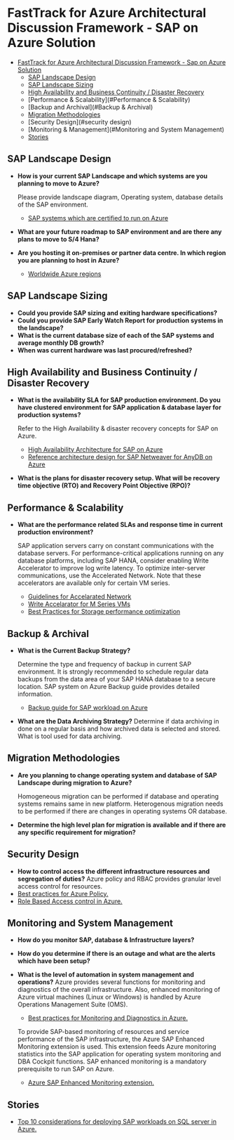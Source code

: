 # FastTrack for Azure Architectural Discussion Framework - SAP on Azure Solution

- [FastTrack for Azure Architectural Discussion Framework - Sap on Azure Solution](#fasttrack-for-azure-architectural-discussion-framework---sap-on-azure-solution)
  - [SAP Landscape Design](#data-volumes--ingestion)
  - [SAP Landscape Sizing](#data-architecture)
  - [High Availability and Business Continuity / Disaster Recovery](#data-cleanliness)
  - [Performance & Scalability](#Performance & Scalability)
  - [Backup and Archival](#Backup & Archival)
  - [Migration Methodologies](#security)
  - [Security Design](#security design)
  - [Monitoring & Management](#Monitoring and System Management)
  - [Stories](#Stories)

## SAP Landscape Design

- **How is your current SAP Landscape and which systems are you planning to move to Azure?**

    Please provide landscape diagram, Operating system, database details of the SAP environment.
    - [SAP systems which are certified to run on Azure](https://docs.microsoft.com/en-us/azure/virtual-machines/workloads/sap/sap-certifications)
- **What are your future roadmap to SAP environment and are there any plans to move to S/4 Hana?**
- **Are you hosting it on-premises or partner data centre.  In which region you are planning to host in Azure?**
    - [Worldwide Azure regions](https://azure.microsoft.com/en-us/global-infrastructure/regions/)

## SAP Landscape Sizing

- **Could you provide SAP sizing and exiting hardware specifications?**
- **Could you provide SAP Early Watch Report for production systems in the landscape?**
- **What is the current database size of each of the SAP systems and average monthly DB growth?**
- **When was current hardware was last procured/refreshed?**

## High Availability and Business Continuity / Disaster Recovery

- **What is the availability SLA for SAP production environment. Do you have clustered environment for SAP application & database layer for production systems?**

    Refer to the High Availability & disaster recovery concepts for SAP on Azure.
    - [High Availability Architecture for SAP on Azure ](https://docs.microsoft.com/en-us/azure/virtual-machines/workloads/sap/sap-certifications)
    - [Reference architecture design for SAP Netweaver for AnyDB on Azure](https://docs.microsoft.com/en-us/azure/architecture/reference-architectures/sap/sap-netweaver)
- **What is the plans for disaster recovery setup. What will be recovery time objective (RTO) and Recovery Point Objective (RPO)?**

## Performance & Scalability

- **What are the performance related SLAs and response time in current production environment?**

    SAP application servers carry on constant communications with the database servers. For performance-critical applications running on any database platforms, including SAP HANA, consider enabling Write Accelerator to improve log write latency. To optimize inter-server communications, use the Accelerated Network. Note that these accelerators are available only for certain VM series.
  
  - [Guidelines for Accelarated Network](https://azure.microsoft.com/blog/linux-and-windows-networking-performance-enhancements-accelerated-networking/)
  - [Write Accelarator for M Series VMs](https://docs.microsoft.com/en-us/azure/virtual-machines/linux/how-to-enable-write-accelerator)
  - [Best Practices for Storage performance optimization](https://docs.microsoft.com/en-us/azure/virtual-machines/windows/premium-storage-performance)


## Backup & Archival

- **What is the Current Backup Strategy?**

    Determine the type and frequency of backup in current SAP environment. It is strongly recommended to schedule regular data backups from the data area of your SAP HANA database to a secure location. SAP system on Azure Backup guide provides detailed information. 

  - [Backup guide for SAP workload on Azure](https://docs.microsoft.com/en-us/azure/virtual-machines/workloads/sap/sap-hana-backup-guide)

- **What are the Data Archiving Strategy?**
    Determine if data archiving in done on a regular basis and how archived data is selected and stored. What is tool used for data archiving. 
## Migration Methodologies

- **Are you planning to change operating system and database of SAP Landscape during migration to Azure?**

    Homogeneous migration can be performed if database and operating systems remains same in new platform.
    Heterogenous migration needs to be performed if there are changes in operating systems OR database. 

- **Determine the high level plan for migration is available and if there are any specific requirement for migration?**

## Security Design
 - **How to control access the different infrastructure resources and segregation of duties?**
 Azure policy and RBAC provides granular level access control for resources.
 - [Best practices for Azure Policy.](https://docs.microsoft.com/en-us/azure/azure-policy/azure-policy-introduction)
 - [Role Based Access control in Azure.](https://docs.microsoft.com/en-us/azure/role-based-access-control/overview)

## Monitoring and System Management

- **How do you monitor SAP, database & Infrastructure layers?**
- **How do you determine if there is an outage and what are the alerts which have been setup?**
- **What is the level of automation in system management and operations?**
  Azure provides several functions for monitoring and diagnostics of the overall infrastructure. Also, enhanced monitoring of Azure virtual machines (Linux or Windows) is handled by Azure Operations Management Suite (OMS).
  - [Best practices for Monitoring and Diagnostics in Azure.](https://docs.microsoft.com/en-us/azure/architecture/best-practices/monitoring)

  To provide SAP-based monitoring of resources and service performance of the SAP infrastructure, the Azure SAP Enhanced Monitoring extension is used. This extension feeds Azure monitoring statistics into the SAP application for operating system monitoring and DBA Cockpit functions. SAP enhanced monitoring is a mandatory prerequisite to run SAP on Azure. 
  - [Azure SAP Enhanced Monitoring extension.](https://docs.microsoft.com/en-us/azure/virtual-machines/workloads/sap/deployment-guide#d98edcd3-f2a1-49f7-b26a-07448ceb60ca)

## Stories
 - [Top 10 considerations for deploying SAP workloads on SQL server in Azure.](https://blogs.msdn.microsoft.com/saponsqlserver/2015/05/25/top-10-key-considerations-for-deploying-sap-applications-on-azure/)